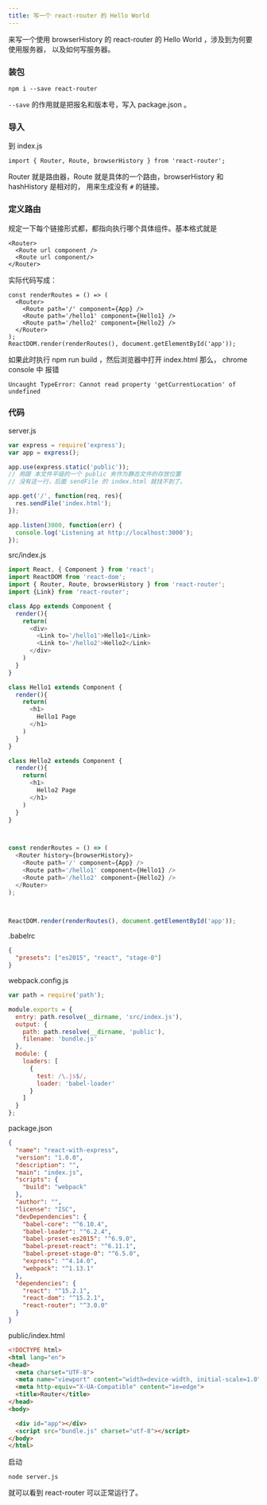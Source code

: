 ```yaml
---
title: 写一个 react-router 的 Hello World
---
```


来写一个使用 browserHistory 的 react-router 的 Hello World ，涉及到为何要使用服务器，
以及如何写服务器。

### 装包

```
npm i --save react-router
```

`--save` 的作用就是把报名和版本号，写入 package.json 。


### 导入

到 index.js

```
import { Router, Route, browserHistory } from 'react-router';
```

Router 就是路由器，Route 就是具体的一个路由，browserHistory 和 hashHistory 是相对的，
用来生成没有 `#` 的链接。

### 定义路由

规定一下每个链接形式都，都指向执行哪个具体组件。基本格式就是

```
<Router>
  <Route url component />
  <Route url component/>
</Router>
```

实际代码写成：

```
const renderRoutes = () => (
  <Router>
    <Route path='/' component={App} />
    <Route path='/hello1' component={Hello1} />
    <Route path='/hello2' component={Hello2} />
  </Router>
);
ReactDOM.render(renderRoutes(), document.getElementById('app'));
```


如果此时执行 npm run build ，然后浏览器中打开 index.html 那么， chrome console 中
报错

```
Uncaught TypeError: Cannot read property 'getCurrentLocation' of undefined
```



### 代码

server.js

```js
var express = require('express');
var app = express();

app.use(express.static('public'));
// 用跟 本文件平级的一个 public 夹作为静态文件的存放位置
// 没有这一行，后面 sendFile 的 index.html 就找不到了。

app.get('/', function(req, res){
  res.sendFile('index.html');
});

app.listen(3000, function(err) {
  console.log('Listening at http://localhost:3000');
});
```

src/index.js

```js
import React, { Component } from 'react';
import ReactDOM from 'react-dom';
import { Router, Route, browserHistory } from 'react-router';
import {Link} from 'react-router';

class App extends Component {
  render(){
    return(
      <div>
        <Link to='/hello1'>Hello1</Link>
        <Link to='/hello2'>Hello2</Link>
      </div>
    )
  }
}

class Hello1 extends Component {
  render(){
    return(
      <h1>
        Hello1 Page
      </h1>
    )
  }
}

class Hello2 extends Component {
  render(){
    return(
      <h1>
        Hello2 Page
      </h1>
    )
  }
}



const renderRoutes = () => (
  <Router history={browserHistory}>
    <Route path='/' component={App} />
    <Route path='/hello1' component={Hello1} />
    <Route path='/hello2' component={Hello2} />
  </Router>
);



ReactDOM.render(renderRoutes(), document.getElementById('app'));
```

.babelrc


```json
{
  "presets": ["es2015", "react", "stage-0"]
}
```

webpack.config.js

```js
var path = require('path');

module.exports = {
  entry: path.resolve(__dirname, 'src/index.js'),
  output: {
    path: path.resolve(__dirname, 'public'),
    filename: 'bundle.js'
  },
  module: {
    loaders: [
      {
        test: /\.js$/,
        loader: 'babel-loader'
      }
    ]
  }
};
```

package.json

```json
{
  "name": "react-with-express",
  "version": "1.0.0",
  "description": "",
  "main": "index.js",
  "scripts": {
    "build": "webpack"
  },
  "author": "",
  "license": "ISC",
  "devDependencies": {
    "babel-core": "^6.10.4",
    "babel-loader": "^6.2.4",
    "babel-preset-es2015": "^6.9.0",
    "babel-preset-react": "^6.11.1",
    "babel-preset-stage-0": "^6.5.0",
    "express": "^4.14.0",
    "webpack": "^1.13.1"
  },
  "dependencies": {
    "react": "^15.2.1",
    "react-dom": "^15.2.1",
    "react-router": "^3.0.0"
  }
}
```

public/index.html

```html
<!DOCTYPE html>
<html lang="en">
<head>
  <meta charset="UTF-8">
  <meta name="viewport" content="width=device-width, initial-scale=1.0">
  <meta http-equiv="X-UA-Compatible" content="ie=edge">
  <title>Router</title>
</head>
<body>

  <div id="app"></div>
  <script src="bundle.js" charset="utf-8"></script>
</body>
</html>
```

启动

```
node server.js
```

就可以看到 react-router 可以正常运行了。
